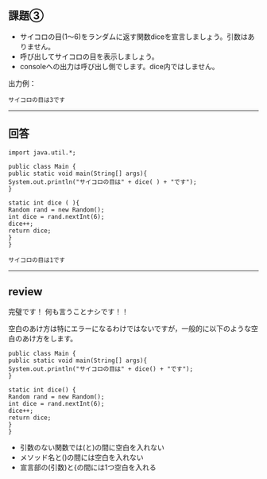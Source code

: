 ## 課題③
- サイコロの目(1〜6)をランダムに返す関数diceを宣言しましょう。引数はありません。
- 呼び出してサイコロの目を表示しましょう。
- consoleへの出力は呼び出し側でします。dice内ではしません。

出力例：
```
サイコロの目は3です
```

---

## 回答
```
import java.util.*;

public class Main {
public static void main(String[] args){
System.out.println("サイコロの目は" + dice( ) + "です");
}

static int dice ( ){
Random rand = new Random();
int dice = rand.nextInt(6);
dice++;
return dice;
}
}

サイコロの目は1です
```
---

## review

完璧です！
何も言うことナシです！！

空白のあけ方は特にエラーになるわけではないですが，一般的に以下のような空白のあけ方をします。
```
public class Main {
public static void main(String[] args){
System.out.println("サイコロの目は" + dice() + "です");
}

static int dice() {
Random rand = new Random();
int dice = rand.nextInt(6);
dice++;
return dice;
}
}
```

- 引数のない関数では(と)の間に空白を入れない
- メソッド名と()の間には空白を入れない
- 宣言部の(引数)と{の間には1つ空白を入れる